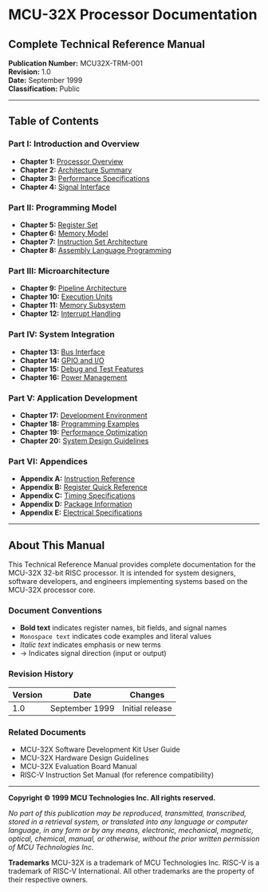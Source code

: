# MCU-32X Processor Documentation
## Complete Technical Reference Manual

**Publication Number:** MCU32X-TRM-001  
**Revision:** 1.0  
**Date:** September 1999  
**Classification:** Public  

---

## Table of Contents

### Part I: Introduction and Overview
- **Chapter 1:** [Processor Overview](01_Processor_Overview.md)
- **Chapter 2:** [Architecture Summary](02_Architecture_Summary.md) 
- **Chapter 3:** [Performance Specifications](03_Performance_Specifications.md)
- **Chapter 4:** [Signal Interface](04_Signal_Interface.md)

### Part II: Programming Model
- **Chapter 5:** [Register Set](05_Register_Set.md)
- **Chapter 6:** [Memory Model](06_Memory_Model.md)
- **Chapter 7:** [Instruction Set Architecture](07_Instruction_Set.md)
- **Chapter 8:** [Assembly Language Programming](08_Assembly_Programming.md)

### Part III: Microarchitecture
- **Chapter 9:** [Pipeline Architecture](09_Pipeline_Architecture.md)
- **Chapter 10:** [Execution Units](10_Execution_Units.md)
- **Chapter 11:** [Memory Subsystem](11_Memory_Subsystem.md)
- **Chapter 12:** [Interrupt Handling](12_Interrupt_Handling.md)

### Part IV: System Integration
- **Chapter 13:** [Bus Interface](13_Bus_Interface.md)
- **Chapter 14:** [GPIO and I/O](14_GPIO_Interface.md)
- **Chapter 15:** [Debug and Test Features](15_Debug_Features.md)
- **Chapter 16:** [Power Management](16_Power_Management.md)

### Part V: Application Development
- **Chapter 17:** [Development Environment](17_Development_Environment.md)
- **Chapter 18:** [Programming Examples](18_Programming_Examples.md)
- **Chapter 19:** [Performance Optimization](19_Performance_Optimization.md)
- **Chapter 20:** [System Design Guidelines](20_System_Design.md)

### Part VI: Appendices
- **Appendix A:** [Instruction Reference](A_Instruction_Reference.md)
- **Appendix B:** [Register Quick Reference](B_Register_Reference.md)
- **Appendix C:** [Timing Specifications](C_Timing_Specifications.md)
- **Appendix D:** [Package Information](D_Package_Information.md)
- **Appendix E:** [Electrical Specifications](E_Electrical_Specs.md)

---

## About This Manual

This Technical Reference Manual provides complete documentation for the MCU-32X 32-bit RISC processor. It is intended for system designers, software developers, and engineers implementing systems based on the MCU-32X processor core.

### Document Conventions

- **Bold text** indicates register names, bit fields, and signal names
- `Monospace text` indicates code examples and literal values
- *Italic text* indicates emphasis or new terms
- → Indicates signal direction (input or output)

### Revision History

| Version | Date | Changes |
|---------|------|---------|
| 1.0 | September 1999 | Initial release |

### Related Documents

- MCU-32X Software Development Kit User Guide
- MCU-32X Hardware Design Guidelines  
- MCU-32X Evaluation Board Manual
- RISC-V Instruction Set Manual (for reference compatibility)

---

**Copyright © 1999 MCU Technologies Inc. All rights reserved.**

*No part of this publication may be reproduced, transmitted, transcribed, stored in a retrieval system, or translated into any language or computer language, in any form or by any means, electronic, mechanical, magnetic, optical, chemical, manual, or otherwise, without the prior written permission of MCU Technologies Inc.*

**Trademarks**
MCU-32X is a trademark of MCU Technologies Inc. RISC-V is a trademark of RISC-V International. All other trademarks are the property of their respective owners.